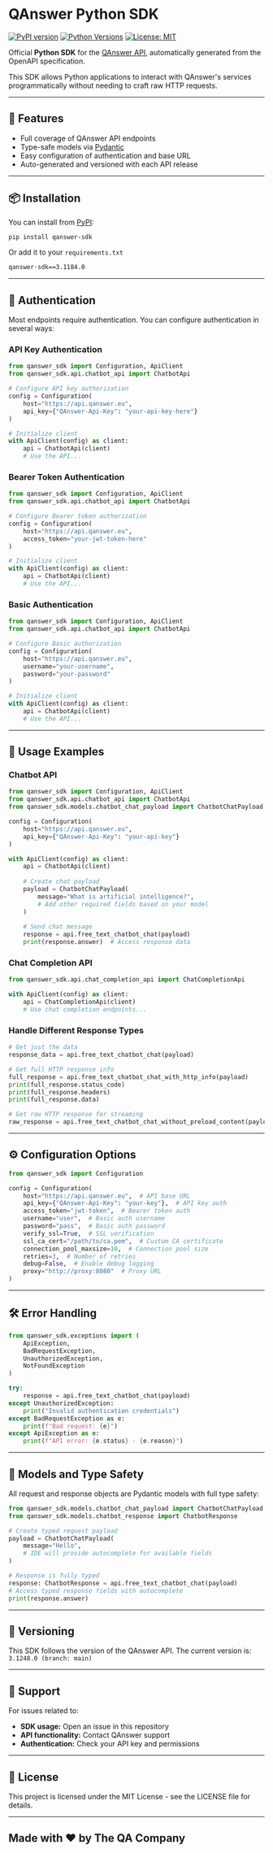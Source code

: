 # QAnswer Python SDK

[![PyPI version](https://badge.fury.io/py/qanswer-sdk.svg)](https://pypi.org/project/qanswer-sdk/)
[![Python Versions](https://img.shields.io/pypi/pyversions/qanswer-sdk.svg)](https://pypi.org/project/qanswer-sdk/)
[![License: MIT](https://img.shields.io/badge/License-MIT-yellow.svg)](LICENSE)

Official **Python SDK** for the [QAnswer API](https://qanswer.eu), automatically generated from the OpenAPI specification.

This SDK allows Python applications to interact with QAnswer's services programmatically without needing to craft raw HTTP requests.

---

## 🚀 Features

- Full coverage of QAnswer API endpoints  
- Type-safe models via [Pydantic](https://docs.pydantic.dev)  
- Easy configuration of authentication and base URL  
- Auto-generated and versioned with each API release  

---

## 📦 Installation

You can install from [PyPI](https://pypi.org/project/qanswer-sdk/):

```bash
pip install qanswer-sdk
```


Or add it to your `requirements.txt`

```txt
qanswer-sdk==3.1184.0
```

---

## 🔑 Authentication

Most endpoints require authentication. You can configure authentication in several ways:

### API Key Authentication

```python
from qanswer_sdk import Configuration, ApiClient
from qanswer_sdk.api.chatbot_api import ChatbotApi

# Configure API key authorization
config = Configuration(
    host="https://api.qanswer.eu",
    api_key={"QAnswer-Api-Key": "your-api-key-here"}
)

# Initialize client
with ApiClient(config) as client:
    api = ChatbotApi(client)
    # Use the API...
```

### Bearer Token Authentication

```python
from qanswer_sdk import Configuration, ApiClient
from qanswer_sdk.api.chatbot_api import ChatbotApi

# Configure Bearer token authorization
config = Configuration(
    host="https://api.qanswer.eu",
    access_token="your-jwt-token-here"
)

# Initialize client
with ApiClient(config) as client:
    api = ChatbotApi(client)
    # Use the API...
```

### Basic Authentication

```python
from qanswer_sdk import Configuration, ApiClient
from qanswer_sdk.api.chatbot_api import ChatbotApi

# Configure Basic authorization
config = Configuration(
    host="https://api.qanswer.eu",
    username="your-username",
    password="your-password"
)

# Initialize client
with ApiClient(config) as client:
    api = ChatbotApi(client)
    # Use the API...
```

---

## 📖 Usage Examples

### Chatbot API

```python
from qanswer_sdk import Configuration, ApiClient
from qanswer_sdk.api.chatbot_api import ChatbotApi
from qanswer_sdk.models.chatbot_chat_payload import ChatbotChatPayload

config = Configuration(
    host="https://api.qanswer.eu",
    api_key={"QAnswer-Api-Key": "your-api-key"}
)

with ApiClient(config) as client:
    api = ChatbotApi(client)
    
    # Create chat payload
    payload = ChatbotChatPayload(
        message="What is artificial intelligence?",
        # Add other required fields based on your model
    )
    
    # Send chat message
    response = api.free_text_chatbot_chat(payload)
    print(response.answer)  # Access response data
```
### Chat Completion API

```python
from qanswer_sdk.api.chat_completion_api import ChatCompletionApi

with ApiClient(config) as client:
    api = ChatCompletionApi(client)
    # Use chat completion endpoints...
```

### Handle Different Response Types

```python
# Get just the data
response_data = api.free_text_chatbot_chat(payload)

# Get full HTTP response info
full_response = api.free_text_chatbot_chat_with_http_info(payload)
print(full_response.status_code)
print(full_response.headers)
print(full_response.data)

# Get raw HTTP response for streaming
raw_response = api.free_text_chatbot_chat_without_preload_content(payload)
```

---

## ⚙️ Configuration Options

```python
from qanswer_sdk import Configuration

config = Configuration(
    host="https://api.qanswer.eu",  # API base URL
    api_key={"QAnswer-Api-Key": "your-key"},  # API key auth
    access_token="jwt-token",  # Bearer token auth
    username="user",  # Basic auth username
    password="pass",  # Basic auth password
    verify_ssl=True,  # SSL verification
    ssl_ca_cert="/path/to/ca.pem",  # Custom CA certificate
    connection_pool_maxsize=10,  # Connection pool size
    retries=3,  # Number of retries
    debug=False,  # Enable debug logging
    proxy="http://proxy:8080"  # Proxy URL
)
```
---

## 🛠 Error Handling

```python
from qanswer_sdk.exceptions import (
    ApiException, 
    BadRequestException,
    UnauthorizedException,
    NotFoundException
)

try:
    response = api.free_text_chatbot_chat(payload)
except UnauthorizedException:
    print("Invalid authentication credentials")
except BadRequestException as e:
    print(f"Bad request: {e}")
except ApiException as e:
    print(f"API error: {e.status} - {e.reason}")
```
---

## 📝 Models and Type Safety

All request and response objects are Pydantic models with full type safety:

```python
from qanswer_sdk.models.chatbot_chat_payload import ChatbotChatPayload
from qanswer_sdk.models.chatbot_response import ChatbotResponse

# Create typed request payload
payload = ChatbotChatPayload(
    message="Hello",
    # IDE will provide autocomplete for available fields
)

# Response is fully typed
response: ChatbotResponse = api.free_text_chatbot_chat(payload)
# Access typed response fields with autocomplete
print(response.answer)
```

---

## 📌 Versioning

This SDK follows the version of the QAnswer API.
The current version is: `3.1248.0 (branch: main)`

---

## 🤝 Support

For issues related to:

- **SDK usage:** Open an issue in this repository
- **API functionality:** Contact QAnswer support
- **Authentication:** Check your API key and permissions

---

## 📄 License

This project is licensed under the MIT License - see the LICENSE file for details.

---

## Made with ❤️ by The QA Company